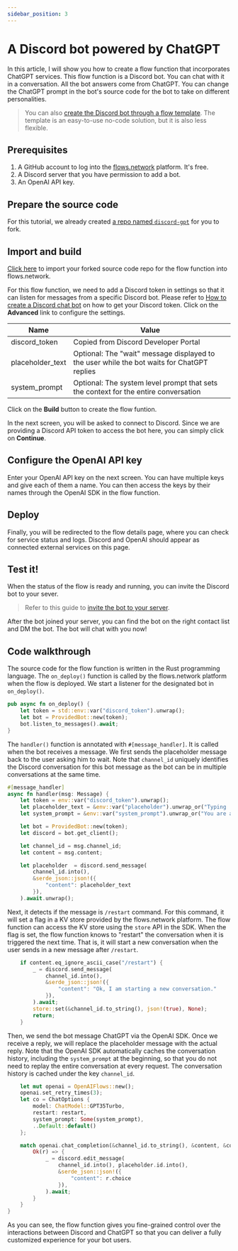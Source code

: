 ```yaml
---
sidebar_position: 3
---
```


# A Discord bot powered by ChatGPT

In this article, I will show you how to create a flow function that incorporates ChatGPT services. This flow function is a Discord bot.
You can chat with it in a conversation. All the bot answers come from ChatGPT. You can change the ChatGPT prompt in the bot's source code
for the bot to take on different personalities. 

> You can also [create the Discord bot through a flow template](../getting-started-template/discord-chatgpt). The template is an easy-to-use no-code solution, but it is also less flexible.

## Prerequisites

 1. A GitHub account to log into the [flows.network](https://flows.network/) platform. It's free.
 2. A Discord server that you have permission to add a bot.
 3. An OpenAI API key.

## Prepare the source code

For this tutorial, we already created [a repo named `discord-gpt`](https://github.com/flows-network/discord-chatgpt/) for you to fork.

## Import and build

[Click here](https://flows.network/flow/new) to import your forked source code repo for the flow function into flows.network.

For this flow function, we need to add a Discord token in settings so that it can listen for messages from a specific Discord bot.
Please refer to [How to create a Discord chat bot](https://flows.network/blog/discord-chat-bot-guide) on how to get your Discord token.
Click on the **Advanced** link to configure the settings.

| Name             | Value                                                                                       |
| ---------------- | ------------------------------------------------------------------------------------------- |
| discord_token    | Copied from Discord Developer Portal                                                        |
| placeholder_text | Optional: The "wait" message displayed to the user while the bot waits for ChatGPT replies  |
| system_prompt    | Optional: The system level prompt that sets the context for the entire conversation         |


Click on the **Build** button to create the flow funtion.

In the next screen, you will be asked to connect to Discord. Since we are providing a Discord API token to access the bot here, you can
simply click on **Continue**.

## Configure the OpenAI API key

Enter your OpenAI API key on the next screen. You can have multiple keys and give each of them a name. You can 
then access the keys by their names through the OpenAI SDK in the flow function.

## Deploy

Finally, you will be redirected to the flow details page, where you can check for
service status and logs.
Discord and OpenAI should appear as connected external services on this page.

## Test it!

When the status of the flow is ready and running, you can invite the Discord bot to your sever.

> Refer to this guide to [invite the bot to your server](https://flows.network/blog/discord-chat-bot-guide).

After the bot joined your server, you can find the bot on the right contact list and DM the bot. The bot will chat with you now!

## Code walkthrough

The source code for the flow function is written in the Rust programming language. 
The `on_deploy()` function is called by the flows.network platform when the flow is deployed. We start a listener for
the designated bot in `on_deploy()`.

```rust
pub async fn on_deploy() {
    let token = std::env::var("discord_token").unwrap();
    let bot = ProvidedBot::new(token);
    bot.listen_to_messages().await;
}
```

The `handler()` function is annotated with `#[message_handler]`. It is called when the bot receives a message. We first sends
the placeholder message back to the user asking him to wait.
Note that `channel_id` uniquely identifies the Discord conversation for this bot message
as the bot can be in multiple conversations at the same time.

```rust
#[message_handler]
async fn handler(msg: Message) {
    let token = env::var("discord_token").unwrap();
    let placeholder_text = &env::var("placeholder").unwrap_or("Typing ...".to_string());
    let system_prompt = &env::var("system_prompt").unwrap_or("You are a helpful assistant answering questions on Discord.".to_string());

    let bot = ProvidedBot::new(token);
    let discord = bot.get_client();

    let channel_id = msg.channel_id;
    let content = msg.content;

    let placeholder  = discord.send_message(
        channel_id.into(),
        &serde_json::json!({
            "content": placeholder_text
        }),
    ).await.unwrap();
```

Next, it detects if the message is `/restart` command. For this command, it will set a flag in a KV store provided by the
flows.network platform. The flow function can access the KV store using the `store` API in the SDK.
When the flag is set, the flow function knows to "restart" the conversation when it is triggered the next time.
That is, it will start a new conversation when the user sends in a new message after `/restart`.

```rust
    if content.eq_ignore_ascii_case("/restart") {
        _ = discord.send_message(
            channel_id.into(),
            &serde_json::json!({
                "content": "Ok, I am starting a new conversation."
            }),
        ).await;
        store::set(&channel_id.to_string(), json!(true), None);
        return;
    }
```

Then, we send the bot message ChatGPT via the OpenAI SDK. Once we receive a reply, we will replace the placeholder message
with the actual reply. Note that the OpenAI SDK automatically caches the conversation history,
including the `system_prompt` at the beginning, so that you do not need to replay the entire conversation at every request.
The conversation history is cached under the key `channel_id`.

```rust
    let mut openai = OpenAIFlows::new();
    openai.set_retry_times(3);
    let co = ChatOptions {
        model: ChatModel::GPT35Turbo,
        restart: restart,
        system_prompt: Some(system_prompt),
        ..Default::default()
    };

    match openai.chat_completion(&channel_id.to_string(), &content, &co).await {
        Ok(r) => {
            _ = discord.edit_message(
                channel_id.into(), placeholder.id.into(),
                &serde_json::json!({
                    "content": r.choice
                }),
            ).await;
        }
    }
}
```

As you can see, the flow function gives you fine-grained control over the interactions between Discord and ChatGPT
so that you can deliver a fully customized experience for your bot users.
